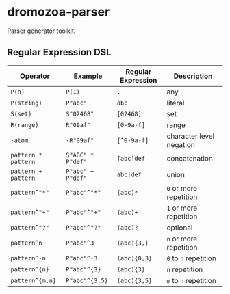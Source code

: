 # dromozoa-parser

Parser generator toolkit.

## Regular Expression DSL

| Operator            | Example           | Regular Expression        | Description              |
|---------------------|-------------------|---------------------------|--------------------------|
| `P(n)`              | `P(1)`            | `.`                       | any                      |
| `P(string)`         | `P"abc"`          | `abc`                     | literal                  |
| `S(set)`            | `S"02468"`        | `[02468]`                 | set                      |
| `R(range)`          | `R"09af"`         | `[0-9a-f]`                | range                    |
| `-atom`             | `-R"09af"`        | `[^0-9a-f]`               | character level negation |
| `pattern * pattern` | `S"ABC" * P"def"` | `[abc]def`                | concatenation            |
| `pattern + pattern` | `P"abc" + P"def"` | <code>abc&#124;def</code> | union                    |
| `pattern^"*"`       | `P"abc"^"*"`      | `(abc)*`                  | `0` or more repetition   |
| `pattern^"+"`       | `P"abc"^"+"`      | `(abc)+`                  | `1` or more repetition   |
| `pattern^"?"`       | `P"abc"^"?"`      | `(abc)?`                  | optional                 |
| `pattern^n`         | `P"abc"^3`        | `(abc){3,}`               | `n` or more repetition   |
| `pattern^-n`        | `P"abc"^-3`       | `(abc){0,3}`              | `0` to `n` repetition    |
| `pattern^{n}`       | `P"abc"^{3}`      | `(abc){3}`                | `n` repetition           |
| `pattern^{m,n}`     | `P"abc"^{3,5}`    | `(abc){3,5}`              | `m` to `n` repetition    |
